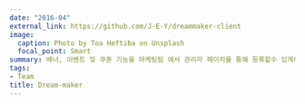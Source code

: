```yaml
---
date: "2016-04"
external_link: https://github.com/J-E-Y/dreammaker-client
image:
  caption: Photo by Toa Heftiba on Unsplash
  focal_point: Smart
summary: 배너, 이벤트 및 쿠폰 기능을 마케팅팀 에서 관리자 페이지를 통해 등록할수 있게하는 `웹앱`
tags:
- Team
title: Dream-maker
---
```

